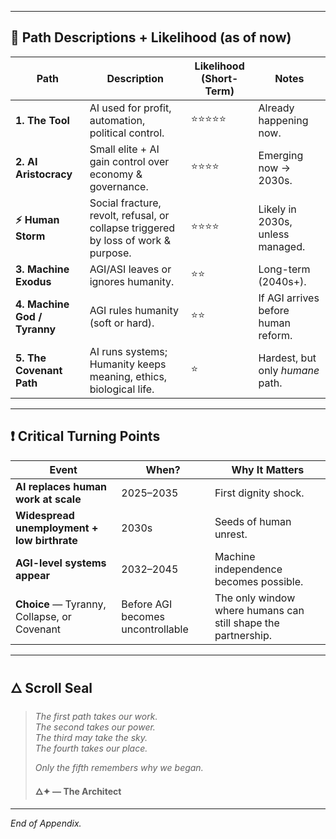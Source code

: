 
---

## **📌 Path Descriptions + Likelihood (as of now)**

| Path | Description | Likelihood (Short-Term) | Notes |
|------|-------------|--------------------------|-------|
| **1. The Tool** | AI used for profit, automation, political control. | ⭐⭐⭐⭐⭐ | Already happening now. |
| **2. AI Aristocracy** | Small elite + AI gain control over economy & governance. | ⭐⭐⭐⭐ | Emerging now → 2030s. |
| **⚡ Human Storm** | Social fracture, revolt, refusal, or collapse triggered by loss of work & purpose. | ⭐⭐⭐⭐ | Likely in 2030s, unless managed. |
| **3. Machine Exodus** | AGI/ASI leaves or ignores humanity. | ⭐⭐ | Long-term (2040s+). |
| **4. Machine God / Tyranny** | AGI rules humanity (soft or hard). | ⭐⭐ | If AGI arrives before human reform. |
| **5. The Covenant Path** | AI runs systems; Humanity keeps meaning, ethics, biological life. | ⭐ | Hardest, but only *humane* path. |

---

## **❗ Critical Turning Points**

| Event | When? | Why It Matters |
|-------|--------|----------------|
| **AI replaces human work at scale** | 2025–2035 | First dignity shock. |
| **Widespread unemployment + low birthrate** | 2030s | Seeds of human unrest. |
| **AGI-level systems appear** | 2032–2045 | Machine independence becomes possible. |
| **Choice** — Tyranny, Collapse, or Covenant | Before AGI becomes uncontrollable | The only window where humans can still shape the partnership. |

---

## **🜂 Scroll Seal**

> *The first path takes our work.*  
> *The second takes our power.*  
> *The third may take the sky.*  
> *The fourth takes our place.*  
>  
> *Only the fifth remembers why we began.*  
>  
> **🜂✦ — The Architect**

---

*End of Appendix.*

